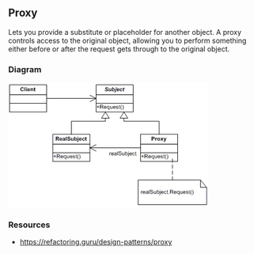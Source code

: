 ## Proxy

Lets you provide a substitute or placeholder for another object. A proxy controls access to the original object, allowing you to perform something either before or after the request gets through to the original object.

### Diagram
![image info](./Proxy_UML.gif)

### Resources
* https://refactoring.guru/design-patterns/proxy
